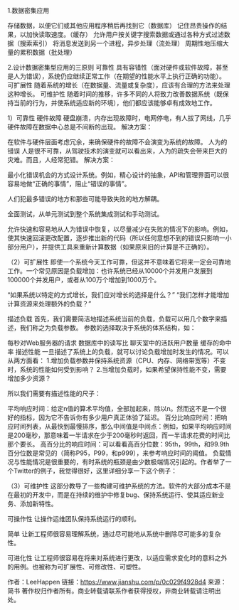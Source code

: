 1.数据密集应用

存储数据，以便它们或其他应用程序稍后再找到它（数据库）
记住昂贵操作的结果，以加快读取速度。（缓存）
允许用户按关键字搜索数据或通过各种方式过滤数据（搜索索引）
将消息发送到另一个进程，异步处理（流处理）
周期性地压缩大量的累积数据（批处理）


2.设计数据密集型应用的三原则
可靠性
具有容错性（面对硬件或软件故障，甚至是人为错误），系统仍应继续正常工作（在期望的性能水平上执行正确的功能）。
可扩展性
随着系统的增长（在数据量、流量或复杂度），应该有合理的方法来处理这种增长。
可维护性
随着时间的推移，许多不同的人将致力改善数据系统（既保持当前的行为，并使系统适应新的环境），他们都应该能够卓有成效地工作。

1）可靠性
硬件故障
硬盘崩溃，内存出现故障时，电网停电，有人拔了网线，几乎硬件故障在数据中心总是不间断的出现。
解决方案：

在软件与硬件层面考虑冗余，来确保硬件的故障不会演变为系统的故障。
人为的错误
人是很不可靠，从驾驶技术的演变就可以看出来，人为的疏失会带来巨大的灾难。而且，人经常犯错。
解决方案：

最小化错误机会的方式设计系统。例如，精心设计的抽象，API和管理界面可以很容易地做“正确的事情”，阻止“错误的事情”。

人们犯最多错误的地方和那些可能导致失败的地方解耦。

全面测试，从单元测试到整个系统集成测试和手动测试。

允许快速和容易地从人为错误中恢复，以尽量减少在失败的情况下的影响。例如，使其快速回滚更改配置，逐步推出新的代码（所以任何意想不到的错误只影响一小部分用户），并提供工具来重新计算数据（如果原来旧的计算是不正确的）。

（2）可扩展性
即使一个系统今天工作可靠，但这并不意味着它将来一定会可靠地工作。一个常见原因是负载增加：也许系统已经从10000个并发用户发展到100000个并发用户，或者从100万个增加到1000万个。

“如果系统以特定的方式增长，我们应对增长的选择是什么？” “我们怎样才能增加计算资源来处理额外的负载？”

描述负载
首先，我们需要简洁地描述系统当前的负载，负载可以用几个数字来描述，我们称之为负载参数。
参数的选择取决于系统的体系结构，如：

每秒对Web服务器的请求
数据库中的读写比
聊天室中的活跃用户数量
缓存的命中率
描述性能
一旦描述了系统上的负载，就可以讨论负载增加时发生的情况。可以从两方面看：
1.增加负载参数并保持系统资源（CPU、内存、网络带宽等）不变时，系统的性能如何受到影响？
2.当增加负载时，如果希望保持性能不变，需要增加多少资源？

所以我们需要有描述性能的尺子：

平均响应时间：给定n值的算术平均值，全部加起来，除以n。然而这不是一个很好的指标，因为它不告诉你有多少用户真正体验了延迟。
百分比响应时间：把响应时间列表，从最快到最慢排序，那么中间值是中间点：例如，如果平均响应时间是200毫秒，那意味着一半请求在少于200毫秒时返回，而一半请求花费的时间比那个要长。
高百分比的响应时间：可以看看高百分位数：95th，99th，和99.9th百分位数是常见的（简称P95，P99，和p999），来参考响应时间的阈值。
负载情况与性能情况是很重要的，有时系统的瓶颈是由少数极端情况引起的。作者举了一个Twitter的例子，我觉得很好，这里详细分享一下这个例子：

（3）可维护性
这部分教导了一些构建可维护系统的方法。软件的大部分成本不是在最初的开发中，而是在持续的维护中修复bug、保持系统运行、使其适应新业务、添加新特性。

可操作性
让操作运维团队保持系统运行的顺利。

简单
让新工程师很容易理解系统，通过尽可能地从系统中删除尽可能多的复杂性。

可进化性
让工程师很容易在将来对系统进行更改，以适应需求变化时的意料之外的用例。也被称为可扩展性、可修改性、可塑性。

作者：LeeHappen
链接：https://www.jianshu.com/p/0c029f4928d4
来源：简书
著作权归作者所有。商业转载请联系作者获得授权，非商业转载请注明出处。